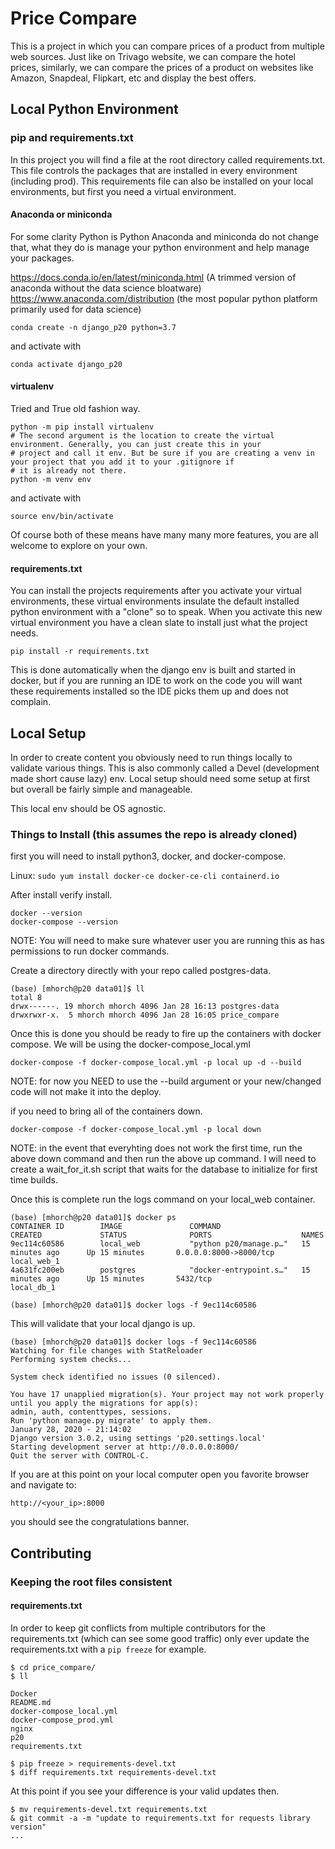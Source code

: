 # Price Compare
This is a project in which you can compare prices of a product from multiple web sources. Just like on Trivago
website, we can compare the hotel prices, similarly, we can compare the prices of a product on websites like Amazon,
Snapdeal, Flipkart, etc and display the best offers.

## Local Python Environment

### pip and requirements.txt

In this project you will find a file at the root directory called requirements.txt. This file controls the packages
that are installed in every environment (including prod). This requirements file can also be installed on your local
environments, but first you need a virtual environment.

#### Anaconda or miniconda

For some clarity Python is Python Anaconda and miniconda do not change that, what they do is manage your python
environment and help manage your packages.

https://docs.conda.io/en/latest/miniconda.html (A trimmed version of anaconda without the data science bloatware)
https://www.anaconda.com/distribution (the most popular python platform primarily used for data science)

```
conda create -n django_p20 python=3.7
```

and activate with

```
conda activate django_p20
```

#### virtualenv

Tried and True old fashion way.

```
python -m pip install virtualenv
# The second argument is the location to create the virtual environment. Generally, you can just create this in your
# project and call it env. But be sure if you are creating a venv in your project that you add it to your .gitignore if
# it is already not there.
python -m venv env
```

and activate with

```
source env/bin/activate
```

Of course both of these means have many many more features, you are all welcome to explore on your own.

#### requirements.txt

You can install the projects requirements after you activate your virtual environments, these virtual environments
insulate the default installed python environment with a "clone" so to speak. When you activate this new virtual
environment you have a clean slate to install just what the project needs.

```
pip install -r requirements.txt
```

This is done automatically when the django env is built and started in docker, but if you are running an IDE to work on
the code you will want these requirements installed so the IDE picks them up and does not complain.

## Local Setup

In order to create content you obviously need to run things locally to validate various things. This is also commonly
called a Devel (development made short cause lazy) env. Local setup should need some setup at first but overall be
fairly simple and manageable.

This local env should be OS agnostic.

### Things to Install (this assumes the repo is already cloned)

first you will need to install python3, docker, and docker-compose.

Linux:
`sudo yum install docker-ce docker-ce-cli containerd.io`

After install verify install.

```
docker --version
docker-compose --version
```

NOTE: You will need to make sure whatever user you are running this as has permissions to run docker commands.

Create a directory directly with your repo called postgres-data.

```
(base) [mhorch@p20 data01]$ ll
total 8
drwx------. 19 mhorch mhorch 4096 Jan 28 16:13 postgres-data
drwxrwxr-x.  5 mhorch mhorch 4096 Jan 28 16:05 price_compare
```

Once this is done you should be ready to fire up the containers with docker compose. We will be using the
docker-compose_local.yml

```
docker-compose -f docker-compose_local.yml -p local up -d --build
```

NOTE: for now you NEED to use the --build argument or your new/changed code will not make it into the deploy.

if you need to bring all of the containers down.

```
docker-compose -f docker-compose_local.yml -p local down
```

NOTE: in the event that everyhting does not work the first time, run the above down command and then run the above up
command. I will need to create a wait_for_it.sh script that waits for the database to initialize for first time builds.

Once this is complete run the logs command on your local_web container.

```
(base) [mhorch@p20 data01]$ docker ps
CONTAINER ID        IMAGE               COMMAND                  CREATED             STATUS              PORTS                    NAMES
9ec114c60586        local_web           "python p20/manage.p…"   15 minutes ago      Up 15 minutes       0.0.0.0:8000->8000/tcp   local_web_1
4a631fc200eb        postgres            "docker-entrypoint.s…"   15 minutes ago      Up 15 minutes       5432/tcp                 local_db_1

(base) [mhorch@p20 data01]$ docker logs -f 9ec114c60586
```

This will validate that your local django is up.

```
(base) [mhorch@p20 data01]$ docker logs -f 9ec114c60586
Watching for file changes with StatReloader
Performing system checks...

System check identified no issues (0 silenced).

You have 17 unapplied migration(s). Your project may not work properly until you apply the migrations for app(s):
admin, auth, contenttypes, sessions.
Run 'python manage.py migrate' to apply them.
January 28, 2020 - 21:14:02
Django version 3.0.2, using settings 'p20.settings.local'
Starting development server at http://0.0.0.0:8000/
Quit the server with CONTROL-C.
```

If you are at this point on your local computer open you favorite browser and navigate to:

`http://<your_ip>:8000`

you should see the congratulations banner.

## Contributing

### Keeping the root files consistent

#### requirements.txt

In order to keep git conflicts from multiple contributors for the requirements.txt (which can see some good traffic)
only ever update the requirements.txt with a `pip freeze` for example.

```
$ cd price_compare/
$ ll

Docker
README.md
docker-compose_local.yml
docker-compose_prod.yml
nginx
p20
requirements.txt

$ pip freeze > requirements-devel.txt
$ diff requirements.txt requirements-devel.txt
```

At this point if you see your difference is your valid updates then.

```
$ mv requirements-devel.txt requirements.txt
& git commit -a -m "update to requirements.txt for requests library version"
...
```